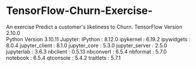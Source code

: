 # TensorFlow-Churn-Exercise-
An exercise Predict a customer's likeliness to Churn.
TensorFlow Version 2.10.0  
Python Version 3.10.11
Jupyter: 
IPython          : 8.12.0
ipykernel        : 6.19.2
ipywidgets       : 8.0.4
jupyter_client   : 8.1.0
jupyter_core     : 5.3.0
jupyter_server   : 2.5.0
jupyterlab       : 3.6.3
nbclient         : 0.5.13
nbconvert        : 6.5.4
nbformat         : 5.7.0
notebook         : 6.5.4
qtconsole        : 5.4.2
traitlets        : 5.7.1
